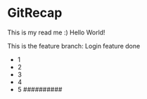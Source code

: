 # GitRecap
This is my read me :) Hello World!

This is the feature branch:
Login feature done

- 1
- 2
- 3
- 4
- 5
##########
